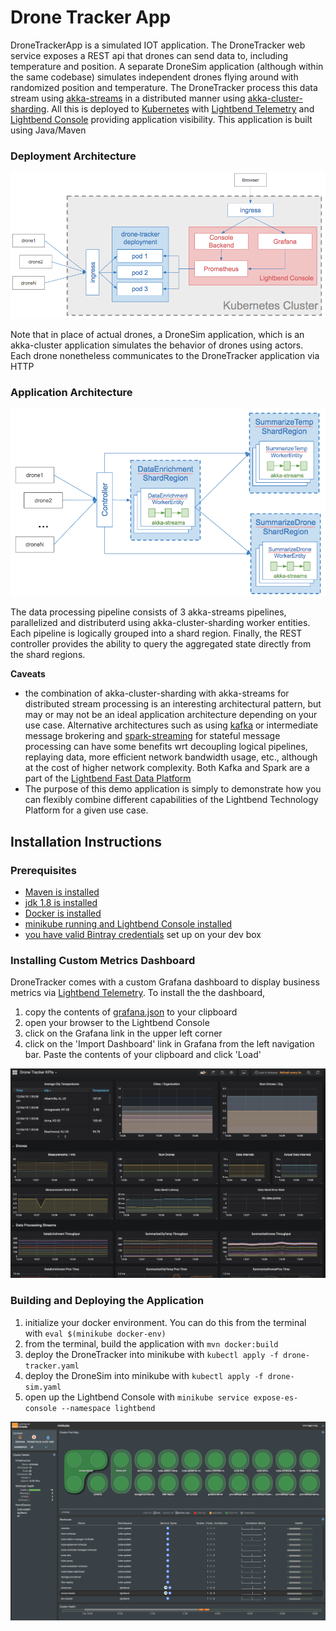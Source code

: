 # Drone Tracker App

DroneTrackerApp is a simulated IOT application.  The DroneTracker web service exposes a REST api that drones can send
data to, including temperature and position.  A separate DroneSim application (although within the same codebase)
simulates independent drones flying around with randomized position and temperature.  The DroneTracker process this
data stream using [akka-streams](https://doc.akka.io/docs/akka/current/stream/) in a distributed manner using
[akka-cluster-sharding](https://doc.akka.io/docs/akka/2.5/cluster-sharding.html).  All this is deployed to 
[Kubernetes](https://kubernetes.io/) with [Lightbend Telemetry](https://developer.lightbend.com/docs/telemetry/current/home.html)
and [Lightbend Console](https://developer.lightbend.com/docs/console/current/index.html) providing application
visibility.  This application is built using Java/Maven

### Deployment Architecture 
![deployment architecture](./images/deploy_arch.png)

Note that in place of actual drones, a DroneSim application, which is an akka-cluster application simulates the
behavior of drones using actors.  Each drone nonetheless communicates to the DroneTracker application via HTTP

### Application Architecture
![deployment architecture](./images/app_arch.png)

The data processing pipeline consists of 3 akka-streams pipelines, parallelized and distributerd using 
akka-cluster-sharding worker entities.  Each pipeline is logically grouped into a shard region.  Finally, the REST
controller provides the ability to query the aggregated state directly from the shard regions.

**Caveats**
- the combination of akka-cluster-sharding with akka-streams for distributed stream processing is an interesting
  architectural pattern, but may or may not be an ideal application architecture depending on your use case.
  Alternative architectures such as using [kafka](https://kafka.apache.org/) or intermediate message brokering and 
  [spark-streaming](https://spark.apache.org/streaming/) for stateful message processing can have some benefits wrt
  decoupling logical pipelines, replaying data, more efficient network bandwidth usage, etc., although at the cost of
  higher network complexity.  Both Kafka and Spark are a part of the
  [Lightbend Fast Data Platform](https://www.lightbend.com/products/fast-data-platform)
- The purpose of this demo application is simply to demonstrate how you can flexibly combine different capabilities of
  the Lightbend Technology Platform for a given use case.

## Installation Instructions

### Prerequisites
- [Maven is installed](https://maven.apache.org/)
- [jdk 1.8 is installed](https://jdk.java.net/8/)
- [Docker is installed](https://www.docker.com/community-edition)
- [minikube running and Lightbend Console installed](https://developer.lightbend.com/docs/console/current/installation/index.html)
- [you have valid Bintray credentials](https://developer.lightbend.com/docs/reactive-platform/2.0/setup/setup-sbt.html#bintray-credentials) 
set up on your dev box

### Installing Custom Metrics Dashboard

DroneTracker comes with a custom Grafana dashboard to display business metrics via
[Lightbend Telemetry](https://developer.lightbend.com/docs/telemetry/current/home.html). To install the the dashboard, 

1. copy the contents of [grafana.json](./grafana.json) to your clipboard
1. open your browser to the Lightbend Console
1. click on the Grafana link in the upper left corner
1. click on the 'Import Dashboard' link in Grafana from the left navigation bar.  Paste the contents of your clipboard 
and click 'Load'

![Shopping Cart App Dashboard](./images/dashboard.png)

### Building and Deploying the Application

1. initialize your docker environment.  You can do this from the terminal with `eval $(minikube docker-env)`
1. from the terminal, build the application with `mvn docker:build`
1. deploy the DroneTracker into minikube with `kubectl apply -f drone-tracker.yaml`
1. deploy the DroneSim into minikube with `kubectl apply -f drone-sim.yaml`
1. open up the Lightbend Console with `minikube service expose-es-console --namespace lightbend`

![shoppingcartapp deployed](./images/console.png)
